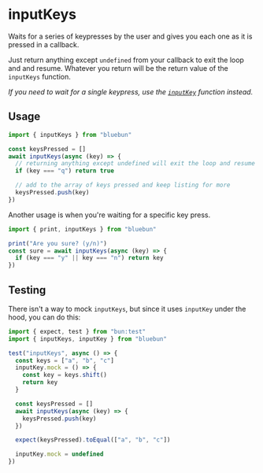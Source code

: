 # inputKeys

Waits for a series of keypresses by the user and gives you each one as it is pressed in a callback.

Just return anything except `undefined` from your callback to exit the loop and and resume. Whatever you return will be the return value of the `inputKeys` function.

_If you need to wait for a single keypress, use the [`inputKey`](./inputKey.md) function instead._

## Usage

```typescript
import { inputKeys } from "bluebun"

const keysPressed = []
await inputKeys(async (key) => {
  // returning anything except undefined will exit the loop and resume
  if (key === "q") return true

  // add to the array of keys pressed and keep listing for more
  keysPressed.push(key)
})
```

Another usage is when you're waiting for a specific key press.

```typescript
import { print, inputKeys } from "bluebun"

print("Are you sure? (y/n)")
const sure = await inputKeys(async (key) => {
  if (key === "y" || key === "n") return key
})
```

## Testing

There isn't a way to mock `inputKeys`, but since it uses `inputKey` under the hood, you can do this:

```typescript
import { expect, test } from "bun:test"
import { inputKeys, inputKey } from "bluebun"

test("inputKeys", async () => {
  const keys = ["a", "b", "c"]
  inputKey.mock = () => {
    const key = keys.shift()
    return key
  }

  const keysPressed = []
  await inputKeys(async (key) => {
    keysPressed.push(key)
  })

  expect(keysPressed).toEqual(["a", "b", "c"])

  inputKey.mock = undefined
})
```
